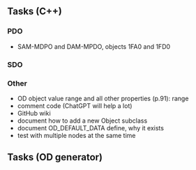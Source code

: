 ## Tasks (C++)
### PDO
- SAM-MDPO and DAM-MPDO, objects 1FA0 and 1FD0

### SDO

### Other
- OD object value range and all other properties (p.91): range
- comment code (ChatGPT will help a lot)
- GitHub wiki
- document how to add a new Object subclass
- document OD_DEFAULT_DATA define, why it exists
- test with multiple nodes at the same time

## Tasks (OD generator)
